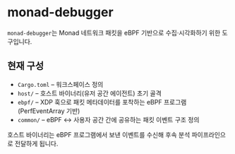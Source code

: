 # monad-debugger

`monad-debugger`는 Monad 네트워크 패킷을 eBPF 기반으로 수집·시각화하기 위한 도구입니다.

## 현재 구성

- `Cargo.toml` – 워크스페이스 정의
- `host/` – 호스트 바이너리(유저 공간 에이전트) 초기 골격
- `ebpf/` – XDP 훅으로 패킷 메타데이터를 포착하는 eBPF 프로그램(PerfEventArray 기반)
- `common/` – eBPF ↔ 사용자 공간 간에 공유하는 패킷 이벤트 구조 정의

호스트 바이너리는 eBPF 프로그램에서 보낸 이벤트를 수신해 후속 분석 파이프라인으로 전달하게 됩니다.
